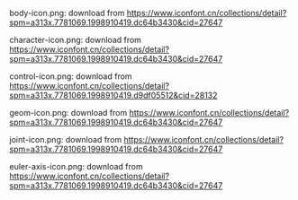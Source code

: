 
body-icon.png: download from https://www.iconfont.cn/collections/detail?spm=a313x.7781069.1998910419.dc64b3430&cid=27647

character-icon.png: download from https://www.iconfont.cn/collections/detail?spm=a313x.7781069.1998910419.dc64b3430&cid=27647

control-icon.png: download from https://www.iconfont.cn/collections/detail?spm=a313x.7781069.1998910419.d9df05512&cid=28132

geom-icon.png: download from https://www.iconfont.cn/collections/detail?spm=a313x.7781069.1998910419.dc64b3430&cid=27647

joint-icon.png: download from https://www.iconfont.cn/collections/detail?spm=a313x.7781069.1998910419.dc64b3430&cid=27647

euler-axis-icon.png: download from https://www.iconfont.cn/collections/detail?spm=a313x.7781069.1998910419.dc64b3430&cid=27647